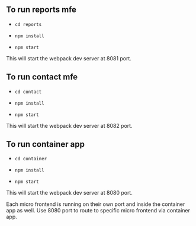 
## To run reports mfe

- `cd reports`

- `npm install`

- `npm start`

This will start the webpack dev server at 8081 port.


## To run contact mfe

- `cd contact`

- `npm install`

- `npm start`

This will start the webpack dev server at 8082 port.

## To run container app

- `cd container`

- `npm install`

- `npm start`

This will start the webpack dev server at 8080 port.


Each micro frontend is running on their own port and inside the container app as well. 
Use 8080 port to route to specific micro frontend via container app.


